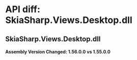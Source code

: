 # API diff: SkiaSharp.Views.Desktop.dll

## SkiaSharp.Views.Desktop.dll

<h4>Assembly Version Changed: 1.56.0.0 vs 1.55.0.0</h4>
